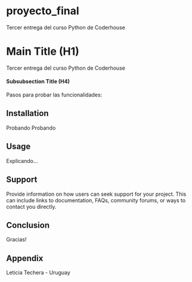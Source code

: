 # proyecto_final
Tercer entrega del curso Python de Coderhouse

# Main Title (H1)
Tercer entrega del curso Python de Coderhouse

#### Subsubsection Title (H4)
Pasos para probar las funcionalidades:

## Installation
Probando
Probando

## Usage
Explicando...

## Support
Provide information on how users can seek support for your project. This can include links to documentation, FAQs, community forums, or ways to contact you directly.

## Conclusion
Gracias!

## Appendix
Leticia Techera - Uruguay
